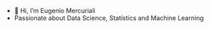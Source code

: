 - 👋 Hi, I’m Eugenio Mercuriali
- Passionate about Data Science, Statistics and Machine Learning

<!---
eugeniomercurialiorderchamp/eugeniomercurialiorderchamp is a ✨ special ✨ repository because its `README.md` (this file) appears on your GitHub profile.
You can click the Preview link to take a look at your changes.
--->
